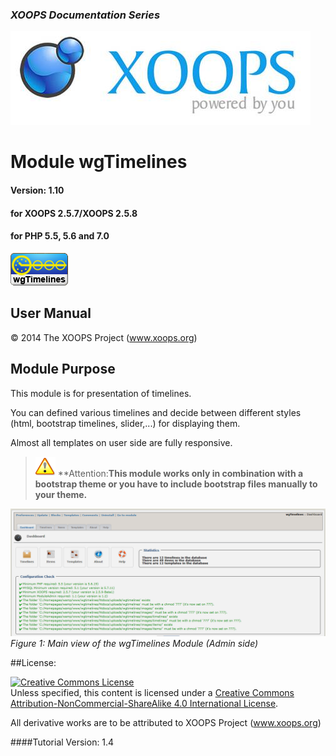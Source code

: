 ### _XOOPS Documentation Series_
![logoXoops.jpg](assets/logoXoops.jpg)

# Module wgTimelines
#### Version: 1.10
#### for XOOPS 2.5.7/XOOPS 2.5.8
#### for PHP 5.5, 5.6 and 7.0

![logoModule.png](assets/logoModule.png)
            
## User Manual

© 2014 The XOOPS Project (www.xoops.org)    

## Module Purpose 

This module is for presentation of timelines.

You can defined various timelines and decide between different styles (html, bootstrap timelines, slider,...) for displaying them.

Almost all templates on user side are fully responsive.

>![](./assets/info/important.png) **Attention:**This module works only in combination with a bootstrap theme or you have to include bootstrap files manually to your theme.**

![0dashboard1.png](assets/0dashboard.png)<br/>
*Figure 1: Main view of the wgTimelines Module (Admin side)*

##License:

<a rel="license" href="http://creativecommons.org/licenses/by-nc-sa/4.0/"><img alt="Creative Commons License" style="border-width:0" src="https://i.creativecommons.org/l/by-nc-sa/4.0/88x31.png" /></a><br />Unless specified, this content is licensed under a <a rel="license" href="http://creativecommons.org/licenses/by-nc-sa/4.0/">Creative Commons Attribution-NonCommercial-ShareAlike 4.0 International License</a>.

All derivative works are to be attributed to XOOPS Project (www.xoops.org)

####Tutorial Version: 1.4